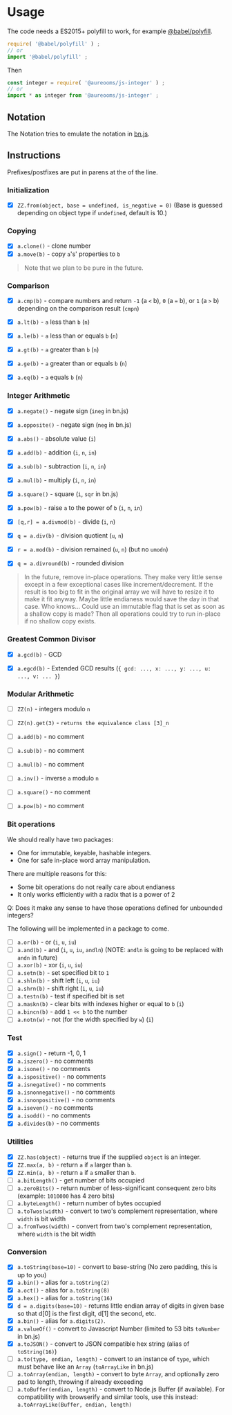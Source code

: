 # Usage

The code needs a ES2015+ polyfill to work, for example
[@babel/polyfill](https://babeljs.io/docs/usage/polyfill).
```js
require( '@babel/polyfill' ) ;
// or
import '@babel/polyfill' ;
```

Then
```js
const integer = require( '@aureooms/js-integer' ) ;
// or
import * as integer from '@aureooms/js-integer' ;
```

## Notation

The Notation tries to emulate the notation in [bn.js](https://github.com/indutny/bn.js).

## Instructions

Prefixes/postfixes are put in parens at the of the line.


### Initialization

* [x] `ZZ.from(object, base = undefined, is_negative = 0)` (Base is guessed depending on object type if `undefined`, default is 10.)

### Copying

* [x] `a.clone()` - clone number
* [x] `a.move(b)` - copy `a`'s' properties to `b`

> Note that we plan to be pure in the future.


### Comparison

* [x] `a.cmp(b)` - compare numbers and return `-1` (a `<` b), `0` (a `=` b), or `1` (a `>` b) depending on the comparison result (`cmpn`)
* [x] `a.lt(b)` - `a` less than `b` (`n`)
* [x] `a.le(b)` - `a` less than or equals `b` (`n`)
* [x] `a.gt(b)` - `a` greater than `b` (`n`)
* [x] `a.ge(b)` - `a` greater than or equals `b` (`n`)
* [x] `a.eq(b)` - `a` equals `b` (`n`)


### Integer Arithmetic

* [x] `a.negate()` - negate sign (`ineg` in bn.js)
* [x] `a.opposite()` - negate sign (`neg` in bn.js)
* [x] `a.abs()` - absolute value (`i`)

* [x] `a.add(b)` - addition (`i`, `n`, `in`)
* [x] `a.sub(b)` - subtraction (`i`, `n`, `in`)
* [x] `a.mul(b)` - multiply (`i`, `n`, `in`)
* [x] `a.square()` - square (`i`, `sqr` in bn.js)
* [x] `a.pow(b)` - raise `a` to the power of `b` (`i`, `n`, `in`)

* [x] `[q,r] = a.divmod(b)` - divide (`i`, `n`)
* [x] `q = a.div(b)` - division quotient (`u`, `n`)
* [x] `r = a.mod(b)` - division remained (`u`, `n`) (but no `umodn`)
* [x] `q = a.divround(b)` - rounded division

> In the future, remove in-place operations. They make very little sense except
> in a few exceptional cases like increment/decrement. If the result is too big
> to fit in the original array we will have to resize it to make it fit anyway.
> Maybe little endianess would save the day in that case. Who knows...
> Could use an immutable flag that is set as soon as a shallow copy is made?
> Then all operations could try to run in-place if no shallow copy exists.

### Greatest Common Divisor

* [x] `a.gcd(b)` - GCD
* [x] `a.egcd(b)` - Extended GCD results (`{ gcd: ..., x: ..., y: ..., u: ..., v: ... }`)


### Modular Arithmetic

* [ ] `ZZ(n)` - integers modulo `n`
* [ ] `ZZ(n).get(3)` - `returns the equivalence class [3]_n`
* [ ] `a.add(b)` - no comment
* [ ] `a.sub(b)` - no comment
* [ ] `a.mul(b)` - no comment
* [ ] `a.inv()` - inverse `a` modulo `n`
* [ ] `a.square()` - no comment
* [ ] `a.pow(b)` - no comment


### Bit operations

We should really have two packages:

  - One for immutable, keyable, hashable integers.
  - One for safe in-place word array manipulation.

There are multiple reasons for this:

  - Some bit operations do not really care about endianess
  - It only works efficiently with a radix that is a power of 2

Q: Does it make any sense to have those operations defined for unbounded
integers?

The following will be implemented in a package to come.

* [ ] `a.or(b)` - or (`i`, `u`, `iu`)
* [ ] `a.and(b)` - and (`i`, `u`, `iu`, `andln`) (NOTE: `andln` is going to be replaced with `andn` in future)
* [ ] `a.xor(b)` - xor (`i`, `u`, `iu`)
* [ ] `a.setn(b)` - set specified bit to `1`
* [ ] `a.shln(b)` - shift left (`i`, `u`, `iu`)
* [ ] `a.shrn(b)` - shift right (`i`, `u`, `iu`)
* [ ] `a.testn(b)` - test if specified bit is set
* [ ] `a.maskn(b)` - clear bits with indexes higher or equal to `b` (`i`)
* [ ] `a.bincn(b)` - add `1 << b` to the number
* [ ] `a.notn(w)` - not (for the width specified by `w`) (`i`)

### Test

* [x] `a.sign()` - return -1, 0, 1
* [x] `a.iszero()` - no comments
* [x] `a.isone()` - no comments
* [x] `a.ispositive()` - no comments
* [x] `a.isnegative()` - no comments
* [x] `a.isnonnegative()` - no comments
* [x] `a.isnonpositive()` - no comments
* [x] `a.iseven()` - no comments
* [x] `a.isodd()` - no comments
* [x] `a.divides(b)` - no comments

### Utilities

* [x] `ZZ.has(object)` - returns true if the supplied `object` is an integer.
* [x] `ZZ.max(a, b)` - return `a` if `a` larger than `b`.
* [x] `ZZ.min(a, b)` - return `a` if `a` smaller than `b`.
* [ ] `a.bitLength()` - get number of bits occupied
* [ ] `a.zeroBits()` - return number of less-significant consequent zero bits (example: `1010000` has 4 zero bits)
* [ ] `a.byteLength()` - return number of bytes occupied
* [ ] `a.toTwos(width)` - convert to two's complement representation, where `width` is bit width
* [ ] `a.fromTwos(width)` - convert from two's complement representation, where `width` is the bit width

### Conversion
* [x] `a.toString(base=10)` - convert to base-string (No zero padding, this is up to you)
* [x] `a.bin()` - alias for `a.toString(2)`
* [x] `a.oct()` - alias for `a.toString(8)`
* [x] `a.hex()` - alias for `a.toString(16)`
* [x] `d = a.digits(base=10)` - returns little endian array of digits in given base so that d[0] is the first digit, d[1] the second, etc.
* [x] `a.bin()` - alias for `a.digits(2)`.
* [x] `a.valueOf()` - convert to Javascript Number (limited to 53 bits `toNumber` in bn.js)
* [x] `a.toJSON()` - convert to JSON compatible hex string (alias of `toString(16)`)
* [ ] `a.to(type, endian, length)` - convert to an instance of `type`, which must behave like an `Array` (`toArrayLike` in bn.js)
* [ ] `a.toArray(endian, length)` - convert to byte `Array`, and optionally zero pad to length, throwing if already exceeding
* [ ] `a.toBuffer(endian, length)` - convert to Node.js Buffer (if available). For compatibility with browserify and similar tools, use this instead: `a.toArrayLike(Buffer, endian, length)`
